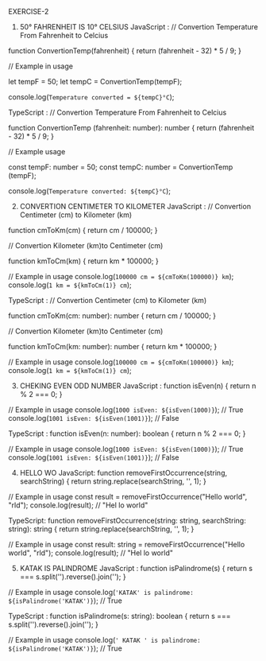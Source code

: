 EXERCISE-2 

1.	50° FAHRENHEIT IS 10° CELSIUS 
JavaScript :
// Convertion Temperature From Fahrenheit to Celcius

function ConvertionTemp(fahrenheit) {
    return (fahrenheit - 32) * 5 / 9;
}

// Example in usage

let tempF = 50; 
let tempC = ConvertionTemp(tempF);

console.log(`Temperature converted = ${tempC}°C`);

TypeScript :
// Convertion Temperature From Fahrenheit to Celcius

function ConvertionTemp (fahrenheit: number): number {
    return (fahrenheit - 32) * 5 / 9;
}

// Example usage

const tempF: number = 50; 
const tempC: number = ConvertionTemp (tempF);

console.log(`Temperature converted: ${tempC}°C`);

2.	CONVERTION CENTIMETER TO KILOMETER
JavaScript :
// Convertion Centimeter (cm) to Kilometer (km)

function cmToKm(cm) {
    return cm / 100000;
}


// Convertion Kilometer (km)to Centimeter (cm)

function kmToCm(km) {
    return km * 100000;
}

// Example in usage
console.log(`100000 cm = ${cmToKm(100000)} km`);
console.log(`1 km = ${kmToCm(1)} cm`);

TypeScript :
// Convertion Centimeter (cm) to Kilometer (km)

function cmToKm(cm: number): number {
    return cm / 100000;
}

// Convertion Kilometer (km)to Centimeter (cm)

function kmToCm(km: number): number {
    return km * 100000;
}

// Example in usage
console.log(`100000 cm = ${cmToKm(100000)} km`);
console.log(`1 km = ${kmToCm(1)} cm`);

3.	CHEKING EVEN ODD NUMBER
JavaScript :
function isEven(n) {
    return n % 2 === 0;
}

// Example in usage
console.log(`1000 isEven: ${isEven(1000)}`); // True
console.log(`1001 isEven: ${isEven(1001)}`); // False

TypeScript :
function isEven(n: number): boolean {
    return n % 2 === 0;
}

// Example in usage
console.log(`1000 isEven: ${isEven(1000)}`); // True
console.log(`1001 isEven: ${isEven(1001)}`); // False

4.	HELLO WO
JavaScript:
function removeFirstOccurrence(string, searchString) {
    return string.replace(searchString, '', 1);
}

// Example in usage
const result = removeFirstOccurrence("Hello world", "rld");
console.log(result); // "Hel lo world"

TypeScript:
function removeFirstOccurrence(string: string, searchString: string): string {
    return string.replace(searchString, '', 1);
}

// Example in usage
const result: string = removeFirstOccurrence("Hello world", "rld");
console.log(result); // "Hel lo world"

5.	KATAK IS PALINDROME
JavaScript :
function isPalindrome(s) {
    return s === s.split('').reverse().join('');
}

// Example in usage
console.log(`'KATAK' is palindrome: ${isPalindrome('KATAK')}`); // True

TypeScript :
function isPalindrome(s: string): boolean {
    return s === s.split('').reverse().join('');
}

// Example in usage
console.log(`' KATAK ' is palindrome: ${isPalindrome('KATAK')}`); // True


